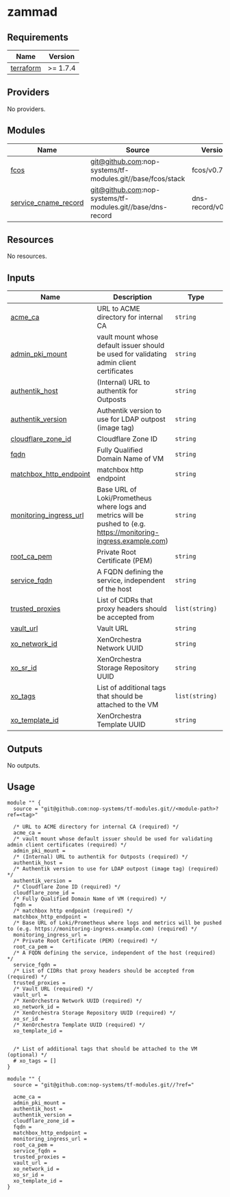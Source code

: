 # zammad

<!-- BEGIN_TF_DOCS -->
## Requirements

| Name | Version |
|------|---------|
| <a name="requirement_terraform"></a> [terraform](#requirement\_terraform) | >= 1.7.4 |

## Providers

No providers.

## Modules

| Name | Source | Version |
|------|--------|---------|
| <a name="module_fcos"></a> [fcos](#module\_fcos) | git@github.com:nop-systems/tf-modules.git//base/fcos/stack | fcos/v0.7.0 |
| <a name="module_service_cname_record"></a> [service\_cname\_record](#module\_service\_cname\_record) | git@github.com:nop-systems/tf-modules.git//base/dns-record | dns-record/v0.2.0 |

## Resources

No resources.

## Inputs

| Name | Description | Type | Default | Required |
|------|-------------|------|---------|:--------:|
| <a name="input_acme_ca"></a> [acme\_ca](#input\_acme\_ca) | URL to ACME directory for internal CA | `string` | n/a | yes |
| <a name="input_admin_pki_mount"></a> [admin\_pki\_mount](#input\_admin\_pki\_mount) | vault mount whose default issuer should be used for validating admin client certificates | `string` | n/a | yes |
| <a name="input_authentik_host"></a> [authentik\_host](#input\_authentik\_host) | (Internal) URL to authentik for Outposts | `string` | n/a | yes |
| <a name="input_authentik_version"></a> [authentik\_version](#input\_authentik\_version) | Authentik version to use for LDAP outpost (image tag) | `string` | n/a | yes |
| <a name="input_cloudflare_zone_id"></a> [cloudflare\_zone\_id](#input\_cloudflare\_zone\_id) | Cloudflare Zone ID | `string` | n/a | yes |
| <a name="input_fqdn"></a> [fqdn](#input\_fqdn) | Fully Qualified Domain Name of VM | `string` | n/a | yes |
| <a name="input_matchbox_http_endpoint"></a> [matchbox\_http\_endpoint](#input\_matchbox\_http\_endpoint) | matchbox http endpoint | `string` | n/a | yes |
| <a name="input_monitoring_ingress_url"></a> [monitoring\_ingress\_url](#input\_monitoring\_ingress\_url) | Base URL of Loki/Prometheus where logs and metrics will be pushed to (e.g. https://monitoring-ingress.example.com) | `string` | n/a | yes |
| <a name="input_root_ca_pem"></a> [root\_ca\_pem](#input\_root\_ca\_pem) | Private Root Certificate (PEM) | `string` | n/a | yes |
| <a name="input_service_fqdn"></a> [service\_fqdn](#input\_service\_fqdn) | A FQDN defining the service, independent of the host | `string` | n/a | yes |
| <a name="input_trusted_proxies"></a> [trusted\_proxies](#input\_trusted\_proxies) | List of CIDRs that proxy headers should be accepted from | `list(string)` | n/a | yes |
| <a name="input_vault_url"></a> [vault\_url](#input\_vault\_url) | Vault URL | `string` | n/a | yes |
| <a name="input_xo_network_id"></a> [xo\_network\_id](#input\_xo\_network\_id) | XenOrchestra Network UUID | `string` | n/a | yes |
| <a name="input_xo_sr_id"></a> [xo\_sr\_id](#input\_xo\_sr\_id) | XenOrchestra Storage Repository UUID | `string` | n/a | yes |
| <a name="input_xo_tags"></a> [xo\_tags](#input\_xo\_tags) | List of additional tags that should be attached to the VM | `list(string)` | `[]` | no |
| <a name="input_xo_template_id"></a> [xo\_template\_id](#input\_xo\_template\_id) | XenOrchestra Template UUID | `string` | n/a | yes |

## Outputs

No outputs.

## Usage

```hcl
module "" {
  source = "git@github.com:nop-systems/tf-modules.git//<module-path>?ref=<tag>"
  
  /* URL to ACME directory for internal CA (required) */
  acme_ca =
  /* vault mount whose default issuer should be used for validating admin client certificates (required) */
  admin_pki_mount =
  /* (Internal) URL to authentik for Outposts (required) */
  authentik_host =
  /* Authentik version to use for LDAP outpost (image tag) (required) */
  authentik_version =
  /* Cloudflare Zone ID (required) */
  cloudflare_zone_id =
  /* Fully Qualified Domain Name of VM (required) */
  fqdn =
  /* matchbox http endpoint (required) */
  matchbox_http_endpoint =
  /* Base URL of Loki/Prometheus where logs and metrics will be pushed to (e.g. https://monitoring-ingress.example.com) (required) */
  monitoring_ingress_url =
  /* Private Root Certificate (PEM) (required) */
  root_ca_pem =
  /* A FQDN defining the service, independent of the host (required) */
  service_fqdn =
  /* List of CIDRs that proxy headers should be accepted from (required) */
  trusted_proxies =
  /* Vault URL (required) */
  vault_url =
  /* XenOrchestra Network UUID (required) */
  xo_network_id =
  /* XenOrchestra Storage Repository UUID (required) */
  xo_sr_id =
  /* XenOrchestra Template UUID (required) */
  xo_template_id =

  
  /* List of additional tags that should be attached to the VM (optional) */
  # xo_tags = []
}

module "" {
  source = "git@github.com:nop-systems/tf-modules.git//?ref="
  
  acme_ca =
  admin_pki_mount =
  authentik_host =
  authentik_version =
  cloudflare_zone_id =
  fqdn =
  matchbox_http_endpoint =
  monitoring_ingress_url =
  root_ca_pem =
  service_fqdn =
  trusted_proxies =
  vault_url =
  xo_network_id =
  xo_sr_id =
  xo_template_id =
}
```
<!-- END_TF_DOCS -->
